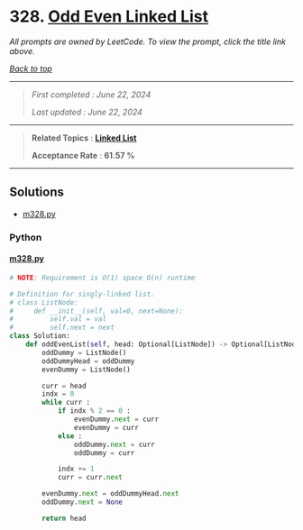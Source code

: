# 328. [Odd Even Linked List](<https://leetcode.com/problems/odd-even-linked-list>)

*All prompts are owned by LeetCode. To view the prompt, click the title link above.*

*[Back to top](<../README.md>)*

------

> *First completed : June 22, 2024*
>
> *Last updated : June 22, 2024*

------

> **Related Topics** : **[Linked List](<by_topic/Linked List.md>)**
>
> **Acceptance Rate** : **61.57 %**

------

## Solutions

- [m328.py](<../my-submissions/m328.py>)
### Python
#### [m328.py](<../my-submissions/m328.py>)
```Python
# NOTE: Requirement is O(1) space O(n) runtime

# Definition for singly-linked list.
# class ListNode:
#     def __init__(self, val=0, next=None):
#         self.val = val
#         self.next = next
class Solution:
    def oddEvenList(self, head: Optional[ListNode]) -> Optional[ListNode]:
        oddDummy = ListNode()
        oddDummyHead = oddDummy
        evenDummy = ListNode()

        curr = head
        indx = 0
        while curr :
            if indx % 2 == 0 :
                evenDummy.next = curr
                evenDummy = curr
            else :
                oddDummy.next = curr
                oddDummy = curr

            indx += 1
            curr = curr.next

        evenDummy.next = oddDummyHead.next
        oddDummy.next = None

        return head
```

